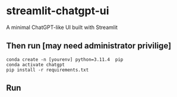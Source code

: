 # streamlit-chatgpt-ui
A minimal ChatGPT-like UI built with Streamlit

## Then run [may need administrator privilige]

```
conda create -n [yourenv] python=3.11.4  pip
conda activate chatgpt
pip install -r requirements.txt
```
## Run
```streamlit run app.py
```


